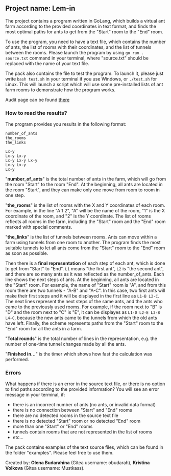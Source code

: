## Project name: **Lem-in**

The project contains a program written in GoLang, which builds a virtual ant farm according to the provided coordinates in text format, and finds the most optimal paths for ants to get from the "Start" room to the "End" room.

To use the program, you need to have a text file, which contains the number of ants, the list of rooms with their coordinates, and the list of tunnels between the rooms. Please launch the program by using `go run . source.txt` command in your terminal, where "source.txt" should be replaced with the name of your text file.

The pack also contains the file to test the program. To launch it, please just write `bash test.sh` in your terminal if you use Windows, or `./test.sh` for Linux. This will launch a script which will use some pre-installed lists of ant farm rooms to demonstrate how the program works.

Audit page can be found [there](https://github.com/01-edu/public/tree/master/subjects/lem-in/audit)

### **How to read the results?**

The program provides you results in the following format:

```
number_of_ants
the_rooms
the_links

Lx-y
Lx-y Lx-y
Lx-y Lx-y Lx-y
Lx-y Lx-y
Lx-y
```

"**number_of_ants**" is the total number of ants in the farm, which will go from the room "Start" to the room "End". At the beginning, all ants are located in the room "Start", and they can make only one move from room to room in one step.

"**the_rooms**" is the list of rooms with the X and Y coordinates of each room. For example, in the line "A 1 2", "A" will be the name of the room, "1" is the X coordinate of the room, and "2" is the Y coordinate. The list of rooms reflects all rooms in the farm, including the "Start" room and the "End" room marked with special comments.

"**the_links**" is the list of tunnels between rooms. Ants can move within a farm using tunnels from one room to another. The program finds the most suitable tunnels to let all ants come from the "Start" room to the "End" room as soon as possible.

Then there is a **final representation** of each step of each ant, which is done to get from "Start" to "End". `L1` means "the first ant", `L2` is "the second ant", and there are so many ants as it was reflected as the number_of_ants. Each line shows the next steps of ants. At the beginning, all ants are located in the "Start" room. For example, the name of "Start" room is "A", and from this room there are two tunnels - "A-B" and "A-C". In this case, two first ants will make their first steps and it will be displayed in the first line as `L1-B L2-C`. The next lines represent the next steps of the same ants, and the ants who came to the previously used rooms. For example, if the room next to "B" is "D" and the room next to "C" is "E", it can be displayes as `L1-D L2-E L3-B L4-C`, because the new ants came to the tunnels from which the old ants have left. Finally, the scheme represents paths from the "Start" room to the "End" room for all the ants in a farm.

"**Total rounds**" is the total number of lines in the representation, e.g. the number of one-time tunnel changes made by all the ants.

"**Finished in...**" is the timer which shows how fast the calculation was performed.

### **Errors**

What happens if there is an error in the source text file, or there is no option to find paths according to the provided information? You will see an error message in your terminal, if:

* there is an incorrect number of ants (no ants, or invalid data format)
* there is no connection between "Start" and "End" rooms
* there are no detected rooms in the source text file
* there is no detected "Start" room or no detected "End" room
* more than one "Start" or "End" rooms
* tunnels contain rooms that are not represented in the list of rooms
* etc...

The pack contains examples of the text source files, which can be found in the folder "examples". Please feel free to use them.

Created by: **Olena Budarahina** (Gitea username: obudarah), **Kristina Volkova** (Gitea username: Mustkass).